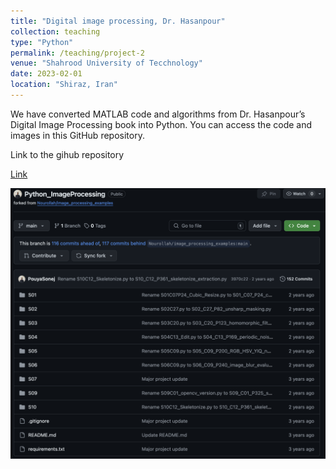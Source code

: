 ```yaml
---
title: "Digital image processing, Dr. Hasanpour"
collection: teaching
type: "Python"
permalink: /teaching/project-2
venue: "Shahrood University of Tecchnology"
date: 2023-02-01
location: "Shiraz, Iran"
---
```


We have converted MATLAB code and algorithms from Dr. Hasanpour’s Digital Image Processing book into Python. You can access the code and images in this GitHub repository.

Link to the gihub repository

[Link](https://github.com/PouyaSonej/Python_ImageProcessing.git)

![images](/images/Project2.png)
